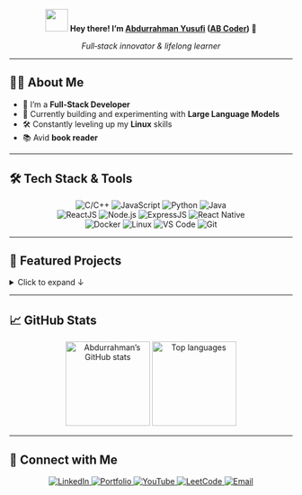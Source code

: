 <!-- 👋 Hi there -->
<p align="center">
  <img src="https://media.giphy.com/media/hvRJCLFzcasrR4ia7z/giphy.gif" width="40"/>  
  <strong>Hey there! I’m <a href="https://github.com/AbdurrahmanYusufi">Abdurrahman Yusufi</a> (<a href="https://www.youtube.com/@abcoder">AB Coder</a>) 👋</strong>
</p>

<p align="center">
  <em>Full‑stack innovator &amp; lifelong learner</em>
</p>

---

## 👨‍💻 About Me
- 🔭 I’m a **Full‑Stack Developer**  
- 🧠 Currently building and experimenting with **Large Language Models**  
- 🛠️ Constantly leveling up my **Linux** skills  
- 📚 Avid **book reader**  

---

## 🛠️ Tech Stack & Tools
<p align="center">
  <img alt="C/C++" src="https://img.shields.io/badge/C%2FC%2B%2B-00599C?style=for-the-badge&logo=cplusplus&logoColor=white" />
  <img alt="JavaScript" src="https://img.shields.io/badge/JavaScript-F7DF1E?style=for-the-badge&logo=javascript&logoColor=black" />
  <img alt="Python" src="https://img.shields.io/badge/Python-3670A0?style=for-the-badge&logo=python&logoColor=ffdd54" />
  <img alt="Java" src="https://img.shields.io/badge/Java-007396?style=for-the-badge&logo=java&logoColor=white" />
  <br/>
  <img alt="ReactJS" src="https://img.shields.io/badge/React-20232A?style=for-the-badge&logo=react&logoColor=61DAFB" />
  <img alt="Node.js" src="https://img.shields.io/badge/Node.js-339933?style=for-the-badge&logo=nodedotjs&logoColor=white" />
  <img alt="ExpressJS" src="https://img.shields.io/badge/Express.js-000000?style=for-the-badge&logo=express&logoColor=white" />
  <img alt="React Native" src="https://img.shields.io/badge/React_Native-20232A?style=for-the-badge&logo=react&logoColor=61DAFB" />
  <br/>
  <img alt="Docker" src="https://img.shields.io/badge/Docker-2496ED?style=for-the-badge&logo=docker&logoColor=white" />
  <img alt="Linux" src="https://img.shields.io/badge/Linux-FCC624?style=for-the-badge&logo=linux&logoColor=black" />
  <img alt="VS Code" src="https://img.shields.io/badge/VS_Code-007ACC?style=for-the-badge&logo=visual-studio-code&logoColor=white" />
  <img alt="Git" src="https://img.shields.io/badge/Git-F05032?style=for-the-badge&logo=git&logoColor=white" />
</p>

---

## 🚀 Featured Projects
<details>
  <summary>Click to expand ↓</summary>

| Project        | Description               | Tech Stack                           |
| -------------- | ------------------------- | ------------------------------------ |
| **quiz-play**  | A quiz‑making web app     | ReactJS, NodeJS, ExpressJS, Docker   |
| **mern-ecom**  | E‑Commerce site (MERN)    | MongoDB, ExpressJS, ReactJS, NodeJS  |

</details>

---

## 📈 GitHub Stats
<p align="center">
  <img height="150" src="https://github-readme-stats.vercel.app/api?username=AbdurrahmanYusufi&show_icons=true&theme=radical" alt="Abdurrahman’s GitHub stats" />
  <img height="150" src="https://github-readme-stats.vercel.app/api/top-langs/?username=AbdurrahmanYusufi&layout=compact&theme=radical&hide=HTML,Shell" alt="Top languages" />
</p>

---

## 🤝 Connect with Me
<p align="center">
  <a href="https://www.linkedin.com/in/yusufi-abdurrahman">
    <img alt="LinkedIn" src="https://img.shields.io/badge/-LinkedIn-0A66C2?style=for-the-badge&logo=linkedin&logoColor=white"/>
  </a>
  <a href="https://abyusufi.com">
    <img alt="Portfolio" src="https://img.shields.io/badge/-Portfolio-gray?style=for-the-badge&logo=about.me&logoColor=white"/>
  </a>
  <a href="https://www.youtube.com/@abcoder">
    <img alt="YouTube" src="https://img.shields.io/badge/-YouTube-FF0000?style=for-the-badge&logo=youtube&logoColor=white"/>
  </a>
  <a href="https://leetcode.com/u/yabdurrahman478/">
    <img alt="LeetCode" src="https://img.shields.io/badge/-LeetCode-F89F1B?style=for-the-badge&logo=leetcode&logoColor=white"/>
  </a>
  <a href="mailto:abyusufi101@gmail.com">
    <img alt="Email" src="https://img.shields.io/badge/-Email-D14836?style=for-the-badge&logo=gmail&logoColor=white"/>
  </a>
</p>

